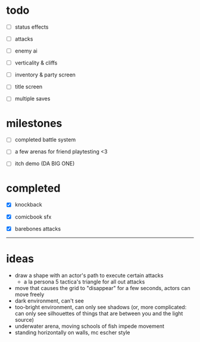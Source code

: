 # todo

- [ ] status effects
- [ ] attacks
- [ ] enemy ai
- [ ] verticality & cliffs
- [ ] inventory & party screen
- [ ] title screen
- [ ] multiple saves


# milestones

- [ ] completed battle system
- [ ] a few arenas for friend playtesting <3
- [ ] itch demo (DA BIG ONE)


# completed

- [x] knockback
- [x] comicbook sfx
- [x] barebones attacks



---



# ideas

- draw a shape with an actor's path to execute certain attacks
	- a la persona 5 tactica's triangle for all out attacks
- move that causes the grid to "disappear" for a few seconds, actors can move freely
- dark environment, can't see
- too-bright environment, can only see shadows (or, more complicated: can only see silhouettes of things that are between you and the light source)
- underwater arena, moving schools of fish impede movement
- standing horizontally on walls, mc escher style
